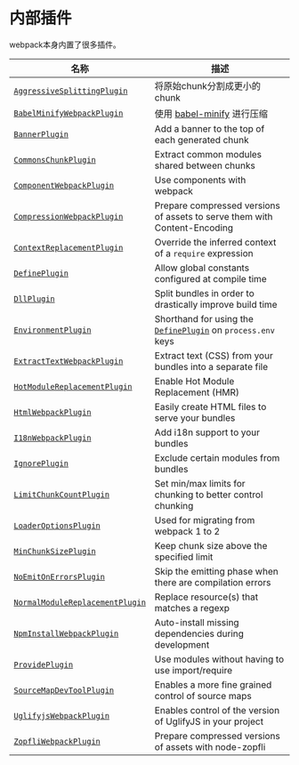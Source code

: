 # 内部插件

webpack本身内置了很多插件。

| 名称 | 描述 |
| --- | --- |
| [`AggressiveSplittingPlugin`](//Plugins/internal/AggressiveSplittingPlugin.md) | 将原始chunk分割成更小的chunk |
| [`BabelMinifyWebpackPlugin`](/Plugins/internal/BabelMinifyWebpackPlugin.md) | 使用 [babel-minify](https://github.com/babel/minify) 进行压缩 |
| [`BannerPlugin`](/plugins/banner-plugin) | Add a banner to the top of each generated chunk |
| [`CommonsChunkPlugin`](/plugins/commons-chunk-plugin) | Extract common modules shared between chunks |
| [`ComponentWebpackPlugin`](/plugins/component-webpack-plugin) | Use components with webpack |
| [`CompressionWebpackPlugin`](/plugins/compression-webpack-plugin) | Prepare compressed versions of assets to serve them with Content-Encoding |
| [`ContextReplacementPlugin`](/plugins/context-replacement-plugin) | Override the inferred context of a `require` expression |
| [`DefinePlugin`](/plugins/define-plugin) | Allow global constants configured at compile time |
| [`DllPlugin`](/plugins/dll-plugin) | Split bundles in order to drastically improve build time |
| [`EnvironmentPlugin`](/plugins/environment-plugin) | Shorthand for using the [`DefinePlugin`](./define-plugin) on `process.env` keys |
| [`ExtractTextWebpackPlugin`](/plugins/extract-text-webpack-plugin) | Extract text \(CSS\) from your bundles into a separate file |
| [`HotModuleReplacementPlugin`](/plugins/hot-module-replacement-plugin) | Enable Hot Module Replacement \(HMR\) |
| [`HtmlWebpackPlugin`](/plugins/html-webpack-plugin) | Easily create HTML files to serve your bundles |
| [`I18nWebpackPlugin`](/plugins/i18n-webpack-plugin) | Add i18n support to your bundles |
| [`IgnorePlugin`](/plugins/ignore-plugin) | Exclude certain modules from bundles |
| [`LimitChunkCountPlugin`](/plugins/limit-chunk-count-plugin) | Set min/max limits for chunking to better control chunking |
| [`LoaderOptionsPlugin`](/plugins/loader-options-plugin) | Used for migrating from webpack 1 to 2 |
| [`MinChunkSizePlugin`](/plugins/min-chunk-size-plugin) | Keep chunk size above the specified limit |
| [`NoEmitOnErrorsPlugin`](/plugins/no-emit-on-errors-plugin) | Skip the emitting phase when there are compilation errors |
| [`NormalModuleReplacementPlugin`](/plugins/normal-module-replacement-plugin) | Replace resource\(s\) that matches a regexp |
| [`NpmInstallWebpackPlugin`](/plugins/npm-install-webpack-plugin) | Auto-install missing dependencies during development |
| [`ProvidePlugin`](/plugins/provide-plugin) | Use modules without having to use import/require |
| [`SourceMapDevToolPlugin`](/plugins/source-map-dev-tool-plugin) | Enables a more fine grained control of source maps |
| [`UglifyjsWebpackPlugin`](/plugins/uglifyjs-webpack-plugin) | Enables control of the version of UglifyJS in your project |
| [`ZopfliWebpackPlugin`](/plugins/zopfli-webpack-plugin) | Prepare compressed versions of assets with node-zopfli |



